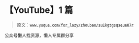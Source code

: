 # 【YouTube】1 篇

> 原文：[`www.yuque.com/for_lazy/zhoubao/su1kgtgsqseue87r`](https://www.yuque.com/for_lazy/zhoubao/su1kgtgsqseue87r)

公众号懒人找资源，懒人专属群分享